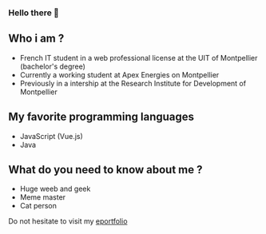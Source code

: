 ### Hello there 👋

## Who i am ?
- French IT student in a web professional license at the UIT of Montpellier (bachelor's degree)
- Currently a working student at Apex Energies on Montpellier
- Previously in a intership at the Research Institute for Development of Montpellier

## My favorite programming languages
- JavaScript (Vue.js)
- Java

## What do you need to know about me ?
- Huge weeb and geek
- Meme master
- Cat person 

Do not hesitate to visit my [eportfolio](https://alexandre-bousquet.github.io/)
